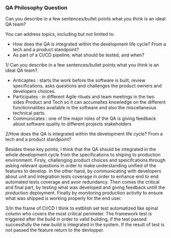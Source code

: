 

### QA Philosophy Question

Can you describe in a few sentences/bullet points what you think is an ideal QA team?

You can address topics, including but not limited to:
- How does the QA is integrated within the development life cycle? From a tech and a product standpoint?
- As part of a CI/CD pipeline, what should be tested, and when?
 

1/ Can you describe in a few sentences/bullet points what you think is an ideal QA team?.

- Anticaptes : starts the work before the software is built, review specifications, asks questions and challenges the product owners and developers choices.
- Participates : in different Agile rituals and team meetings in the two sides Product and Tech so it can accumaltes knowledge on the different functionnalities available in the software and also the miscellaneous technical parts.
- Communicates : one of the major roles of the QA is giving feedback about software quality to different projects stakeholders

2/How does the QA is integrated within the development life cycle? From a tech and a product standpoint?

Besides these key points, I think that the QA should be integrated in the whole development cycle from the specifications to shiping to production environment. Firsly, challenging product choices and speicifcations through asking relevant questions in order to make understanding unified of the features to develop. In the other hand, by communicating with developers about unit and integration tests coverage in order to enhance end to end automated tests coverage and avoir redundancy. Then comes the critical and final part, by testing what was developed and giving feedback untill the production deployment. Finally by monitoring production activity to ensure what was shipped is working properly for the end user.

3/In the frame of CI/CD I think to estblish set test automatized like spinal column who covers the most critical perimeter.
The framework test is triggered after the build in order to valid building, if the test passed successfully the new build is integrated in the system.
If the result of test is not passed the feature return to the devlopper.  

